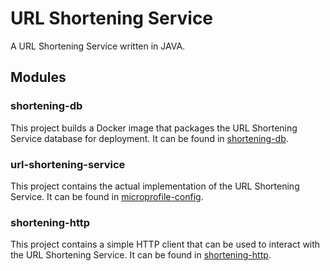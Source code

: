 # URL Shortening Service

A URL Shortening Service written in JAVA.

## Modules

### shortening-db

This project builds a Docker image that packages the URL Shortening Service database for deployment. It can be found in [shortening-db](shortening-db).

### url-shortening-service

This project contains the actual implementation of the URL Shortening Service. It can be found in [microprofile-config](microprofile-config).

### shortening-http

This project contains a simple HTTP client that can be used to interact with the URL Shortening Service. It can be found in [shortening-http](shortening-http).
